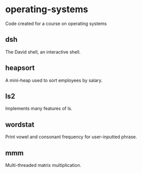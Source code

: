 # operating-systems
Code created for a course on operating systems

## dsh  
The David shell, an interactive shell.  

## heapsort 
A mini-heap used to sort employees by salary.  

## ls2
Implements many features of ls. 

## wordstat
Print vowel and consonant frequency for user-inputted phrase. 

## mmm
Multi-threaded matrix multiplication.  
